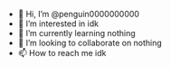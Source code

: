 - 👋 Hi, I’m @penguin0000000000
- 👀 I’m interested in idk
- 🌱 I’m currently learning nothing
- 💞️ I’m looking to collaborate on nothing
- 📫 How to reach me idk

<!---
penguin0000000000/penguin0000000000 is a ✨ special ✨ repository because its `README.md` (this file) appears on your GitHub profile.
You can click the Preview link to take a look at your changes.
--->
